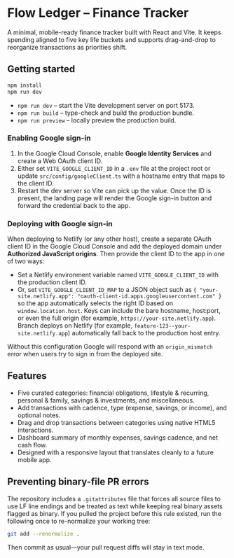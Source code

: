 # Flow Ledger – Finance Tracker

A minimal, mobile-ready finance tracker built with React and Vite. It keeps spending aligned to five key life buckets and supports drag-and-drop to reorganize transactions as priorities shift.

## Getting started

```bash
npm install
npm run dev
```

- `npm run dev` – start the Vite development server on port 5173.
- `npm run build` – type-check and build the production bundle.
- `npm run preview` – locally preview the production build.

### Enabling Google sign-in

1. In the Google Cloud Console, enable **Google Identity Services** and create a Web OAuth client ID.
2. Either set `VITE_GOOGLE_CLIENT_ID` in a `.env` file at the project root or update `src/config/googleClient.ts` with a hostname entry that maps to the client ID.
3. Restart the dev server so Vite can pick up the value. Once the ID is present, the landing page will render the Google sign-in button and forward the credential back to the app.

### Deploying with Google sign-in

When deploying to Netlify (or any other host), create a separate OAuth client ID in the Google Cloud Console and add the deployed domain under **Authorized JavaScript origins**. Then provide the client ID to the app in one of two ways:

- Set a Netlify environment variable named `VITE_GOOGLE_CLIENT_ID` with the production client ID.
- Or, set `VITE_GOOGLE_CLIENT_ID_MAP` to a JSON object such as `{ "your-site.netlify.app": "oauth-client-id.apps.googleusercontent.com" }` so the app automatically selects the right ID based on `window.location.host`. Keys can include the bare hostname, host:port, or even the full origin (for example, `https://your-site.netlify.app`). Branch deploys on Netlify (for example, `feature-123--your-site.netlify.app`) automatically fall back to the production host entry.

Without this configuration Google will respond with an `origin_mismatch` error when users try to sign in from the deployed site.

## Features

- Five curated categories: financial obligations, lifestyle & recurring, personal & family, savings & investments, and miscellaneous.
- Add transactions with cadence, type (expense, savings, or income), and optional notes.
- Drag and drop transactions between categories using native HTML5 interactions.
- Dashboard summary of monthly expenses, savings cadence, and net cash flow.
- Designed with a responsive layout that translates cleanly to a future mobile app.

## Preventing binary-file PR errors

The repository includes a `.gitattributes` file that forces all source files to use LF line endings and be treated as text while keeping real binary assets flagged as binary. If you pulled the project before this rule existed, run the following once to re-normalize your working tree:

```bash
git add --renormalize .
```

Then commit as usual—your pull request diffs will stay in text mode.
